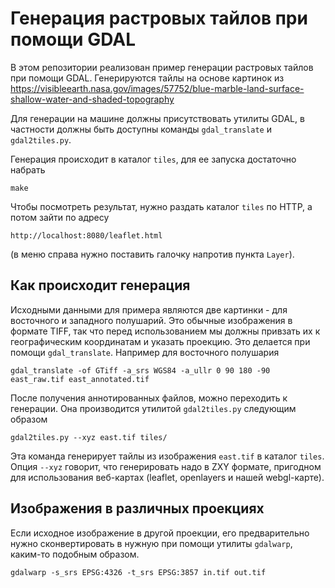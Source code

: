 # Генерация растровых тайлов при помощи GDAL

В этом репозитории реализован пример генерации растровых тайлов при помощи GDAL. Генерируются тайлы на основе картинок из https://visibleearth.nasa.gov/images/57752/blue-marble-land-surface-shallow-water-and-shaded-topography

Для генерации на машине должны присутствовать утилиты GDAL, в частности должны быть доступны команды `gdal_translate` и `gdal2tiles.py`.

Генерация происходит в каталог `tiles`, для ее запуска достаточно набрать 

```
make
```

Чтобы посмотреть результат, нужно раздать каталог `tiles` по HTTP, а потом зайти по адресу

```
http://localhost:8080/leaflet.html
```

(в меню справа нужно поставить галочку напротив пункта `Layer`).

## Как происходит генерация

Исходными данными для примера являются две картинки - для восточного и западного полушарий. Это обычные изображения в формате TIFF, так что перед использованием мы должны привзать их к географическим координатам и указать проекцию. Это делается при помощи `gdal_translate`. Например для восточного полушария

```
gdal_translate -of GTiff -a_srs WGS84 -a_ullr 0 90 180 -90 east_raw.tif east_annotated.tif
```

После получения аннотированных файлов, можно переходить к генерации. Она производится утилитой `gdal2tiles.py` следующим образом

```
gdal2tiles.py --xyz east.tif tiles/
```

Эта команда генерирует тайлы из изображения `east.tif` в каталог `tiles`. Опция `--xyz` говорит, что генерировать надо в ZXY формате, пригодном для использования веб-картах (leaflet, openlayers и нашей webgl-карте).

## Изображения в различных проекциях

Если исходное изображение в другой проекции, его предварительно нужно сконвертировать в нужную при помощи утилиты `gdalwarp`, каким-то подобным образом.

```
gdalwarp -s_srs EPSG:4326 -t_srs EPSG:3857 in.tif out.tif
```